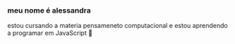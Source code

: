 ### meu nome é alessandra
 estou cursando a materia pensameneto computacional e estou aprendendo a programar em JavaScript :clown_face:
 
